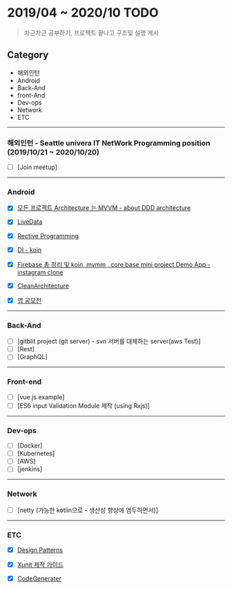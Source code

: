# 2019/04 ~ 2020/10 TODO
> 차근차근 공부하기, 프로젝트 끝나고 구조및 설명 게시
## Category 

* 해외인턴
* Android
* Back-And
* front-And
* Dev-ops
* Network
* ETC

<hr/>

### 해외인턴 - Seattle univera IT NetWork Programming position  (2019/10/21 ~ 2020/10/20)

- [ ] [Join meetup]

<hr/>

### Android
- [x] [모든 프로젝트 Architecture 는 MVVM - about DDD architecture](https://github.com/chl8263/TDD-MVVM)

- [x] [LiveData](https://github.com/chl8263/MVVM_LiveData)

- [x] [Rective Programming](https://github.com/chl8263/GyunStagram)

- [x] [DI - koin](https://github.com/chl8263/MVVM_LiveData)

- [x] [Firebase 총 정리 및 koin, mvmm , core base mini project Demo App - instagram clone](https://github.com/chl8263/GyunStagram)

- [x] [CleanArchitecture](https://github.com/chl8263/Android_CleanArchitecture)

- [x] [앱 공모전](https://github.com/chl8263/WithPet)

<hr/>

### Back-And    
- [ ] [gitblit project (git server) - svn 서버를 대체하는 server(aws Test)]
- [ ] [Rest]
- [ ] [GraphQL]

<hr/>

### Front-end
- [ ] [vue.js example]
- [ ] [ES6 input Validation Module 제작  (using Rxjs)]

<hr/>

### Dev-ops
- [ ] [Docker]
- [ ] [Kubernetes]
- [ ] [AWS]
- [ ] [jenkins]

<hr/>

### Network
- [ ] [netty (가능한 kotlin으로 - 생산성 향상에 염두하면서)]

<hr/>


### ETC

- [x] [Design Patterns](https://github.com/chl8263/DesignPatterns)

- [x] [Xunit 제작 가이드](https://github.com/chl8263/Xunit)

- [x] [CodeGenerater](https://github.com/chl8263/CodeGenerater)
